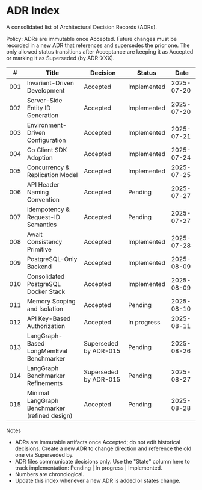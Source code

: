 # ADR Index

A consolidated list of Architectural Decision Records (ADRs).

Policy: ADRs are immutable once Accepted. Future changes must be recorded in a new ADR that references and supersedes the prior one. The only allowed status transitions after Acceptance are keeping it as Accepted or marking it as Superseded (by ADR-XXX).

| #   | Title                               | Decision   | Status        | Date       |
|-----|-------------------------------------|----------|--------------|------------|
| 001 | Invariant-Driven Development        | Accepted | Implemented  | 2025-07-20 |
| 002 | Server-Side Entity ID Generation    | Accepted | Implemented  | 2025-07-20 |
| 003 | Environment-Driven Configuration    | Accepted | Implemented  | 2025-07-21 |
| 004 | Go Client SDK Adoption              | Accepted | Implemented  | 2025-07-24 |
| 005 | Concurrency & Replication Model     | Accepted | Implemented  | 2025-07-25 |
| 006 | API Header Naming Convention        | Accepted | Pending      | 2025-07-27 |
| 007 | Idempotency & Request-ID Semantics  | Accepted | Pending      | 2025-07-27 |
| 008 | Await Consistency Primitive         | Accepted | Implemented  | 2025-07-28 |
| 009 | PostgreSQL-Only Backend             | Accepted | Implemented  | 2025-08-09 |
| 010 | Consolidated PostgreSQL Docker Stack| Accepted | Implemented  | 2025-08-09 |
| 011 | Memory Scoping and Isolation        | Accepted | Pending      | 2025-08-10 |
| 012 | API Key-Based Authorization         | Accepted | In progress  | 2025-08-11 |
| 013 | LangGraph-Based LongMemEval Benchmarker | Superseded by ADR-015 | Pending   | 2025-08-26 |
| 014 | LangGraph Benchmarker Refinements       | Superseded by ADR-015 | Pending   | 2025-08-27 |
| 015 | Minimal LangGraph Benchmarker (refined design) | Accepted | Pending | 2025-08-28 |

Notes
- ADRs are immutable artifacts once Accepted; do not edit historical decisions. Create a new ADR to change direction and reference the old one via Superseded by.
- ADR files communicate decisions only. Use the "State" column here to track implementation: Pending | In progress | Implemented.
- Numbers are chronological.
- Update this index whenever a new ADR is added or states change.
